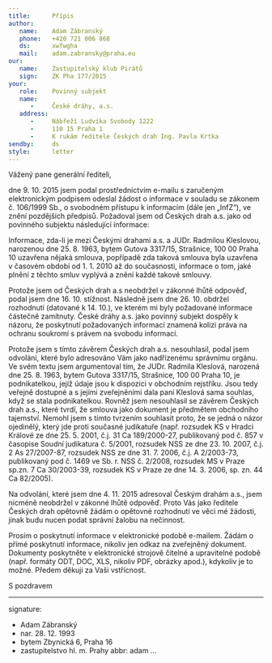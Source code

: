 ```yaml
---
title:      Přípis
author:
   name:    Adam Zábranský
   phone:   +420 721 006 868
   ds:      xwfwgha
   mail:    adam.zabransky@praha.eu
our:
   name:    Zastupitelský klub Pirátů
   sign:    ZK Pha 177/2015
your:
   role:    Povinný subjekt
   name:    
      -     České dráhy, a.s.
   address:
      -     Nábřeží Ludvíka Svobody 1222
      -     110 15 Praha 1
      -     K rukám ředitele Českých drah Ing. Pavla Krtka
sendby:     ds
style:      letter
---
```


Vážený pane generální řediteli,

dne 9. 10. 2015 jsem podal prostřednictvím e-mailu s zaručeným elektronickým podpisem odeslal žádost o informace v souladu se zákonem č. 106/1999 Sb., o svobodném přístupu k informacím (dále jen „InfZ“), ve znění pozdějších předpisů. Požadoval jsem od Českých drah a.s. jako od povinného subjektu následující informace:

Informace, zda-li je mezi Českými drahami a.s. a JUDr. Radmilou Kleslovou, narozenou dne 25. 8. 1963, bytem Gutova 3317/15, Strašnice, 100 00 Praha 10 uzavřena nějaká smlouva, popřípadě zda taková smlouva byla uzavřena v časovém období od 1. 1. 2010 až do současnosti, informace o tom, jaké plnění z těchto smluv vyplývá a znění každé takové smlouvy. 

Protože jsem od Českých drah a.s neobdržel v zákonné lhůtě odpověď, podal jsem dne 16. 10. stížnost. Následně jsem dne 26. 10. obdržel rozhodnutí (datované k 14. 10.), ve kterém mi byly požadované informace částečně zamítnuty. České dráhy a.s. jako povinný subjekt dospěly k názoru, že poskytnutí požadovaných informací znamená kolizi práva na ochranu soukromí s právem na svobodu informací. 

Protože jsem s tímto závěrem Českých drah a.s. nesouhlasil, podal jsem odvolání, které bylo adresováno Vám jako nadřízenému správnímu orgánu. Ve svém textu jsem argumentoval tím, že JUDr. Radmila Kleslová, narozená dne 25. 8. 1963, bytem Gutova 3317/15, Strašnice, 100 00 Praha 10, je podnikatelkou, jejíž údaje jsou k dispozici v obchodním rejstříku. Jsou tedy veřejně dostupné a s jejími zveřejněními dala paní Kleslová sama souhlas, když se stala podnikatelkou. Rovněž jsem nesouhlasil se závěrem Českých drah a.s., které tvrdí, že smlouva jako dokument je předmětem obchodního tajemství. Nemohl jsem s tímto tvrzením souhlasit proto, že se jedná o názor ojedinělý, který jde proti současné judikatuře (např. rozsudek KS v Hradci Králové ze dne 25. 5. 2001, č.j. 31 Ca 189/2000-27, publikovaný pod č. 857 v časopise Soudní judikatura č. 5/2001, rozsudek NSS ze dne 23. 10. 2007, č.j. 2 As 27/2007-87, rozsudek NSS ze dne 31. 7. 2006, č.j. A 2/2003-73, publikovaný pod č. 1469 ve Sb. r. NSS č. 2/2008, rozsudek MS v Praze sp.zn. 7 Ca 30/2003-39, rozsudek KS v Praze ze dne 14. 3. 2006, sp. zn. 44 Ca 82/2005). 

Na odvolání, které jsem dne 4. 11. 2015 adresoval Českým drahám a.s., jsem nicméně neobdržel v zákonné lhůtě odpověď. Proto Vás jako ředitele Českých drah opětovně žádám o opětovné rozhodnutí ve věci mé žádosti, jinak budu nucen podat správní žalobu na nečinnost.

Prosím o poskytnutí informace v elektronické podobě e-mailem. Žádám o přímé poskytnutí informace, nikoliv jen odkaz na zveřejněný dokument. Dokumenty poskytněte v elektronické strojově čitelné a upravitelné podobě (např. formáty ODT, DOC, XLS, nikoliv PDF, obrázky apod.), kdykoliv je to možné. Předem děkuji za Vaši vstřícnost. 

S pozdravem

---
signature: 
  - Adam Zábranský
  - nar. 28. 12. 1993
  - bytem Zbynická 6, Praha 16
  - zastupitelstvo hl. m. Prahy
abbr:       adam
...
